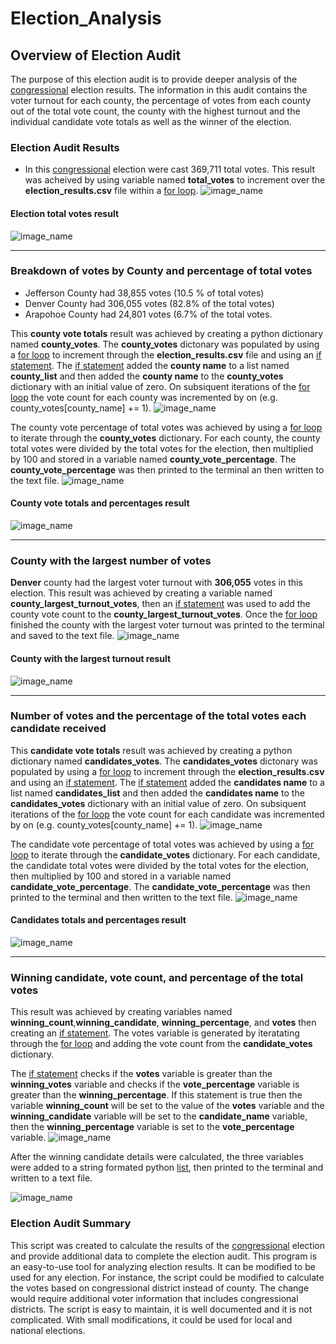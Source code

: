 # Election_Analysis
## Overview of Election Audit
The purpose of this election audit is to provide deeper analysis of the [congressional](https://www.congress.gov/) election results. The information in this audit contains the voter turnout for each county, the percentage of votes from each county out of the total vote count, the county with the highest turnout and the individual candidate vote totals as well as the winner of the election. 




### Election Audit Results

* In this [congressional](https://www.congress.gov/) election were cast 369,711 total votes.
This result was acheived by using variable named **total_votes** to increment over the **election_results.csv** file within a [for loop](https://www.w3schools.com/python/python_for_loops.asp).
![image_name](https://github.com/jh2010/Election_Analysis/blob/master/images/election_total_votes.png)

#### Election total votes result
![image_name](https://github.com/jh2010/Election_Analysis/blob/master/images/total_votes.png)

---

### Breakdown of votes by County and percentage of total votes
  * Jefferson County had 38,855 votes (10.5 % of total votes)
  * Denver County had 306,055 votes (82.8% of the total votes)
  * Arapohoe County had 24,801 votes (6.7% of the total votes.

This **county vote totals** result was achieved by creating a python dictionary named **county_votes**.  The **county_votes** dictonary was populated by using a [for loop](https://www.w3schools.com/python/python_for_loops.asp) to increment through the **election_results.csv** file and using an [if statement](https://docs.python.org/3/tutorial/controlflow.html).  The [if statement](https://docs.python.org/3/tutorial/controlflow.html) added the **county name** to a list named **county_list** and then added the **county name** to the **county_votes** dictionary with an initial value of zero. On subsiquent iterations of the [for loop](https://www.w3schools.com/python/python_for_loops.asp) the vote count for each county was incremented by on (e.g. county_votes[county_name] += 1).
![image_name](https://github.com/jh2010/Election_Analysis/blob/master/images/votes_by_county_totals.png)

The county vote percentage of total votes was achieved by using a [for loop](https://www.w3schools.com/python/python_for_loops.asp) to iterate through the **county_votes** dictionary.  For each county, the county total votes were divided by the total votes for the election, then multiplied by 100 and stored in a variable named **county_vote_percentage**.  The **county_vote_percentage** was then printed to the terminal an then written to the text file.
![image_name](https://github.com/jh2010/Election_Analysis/blob/master/images/votes_by_county_percentage.png)

#### County vote totals and percentages result
![image_name](https://github.com/jh2010/Election_Analysis/blob/master/images/county_votes.png)

---

### County with the largest number of votes
**Denver** county had the largest voter turnout with **306,055** votes in this election.  This result was achieved by creating a variable named **county_largest_turnout_votes**, then an [if statement](https://docs.python.org/3/tutorial/controlflow.html) was used to add the county vote count to the **county_largest_turnout_votes**.  Once the [for loop](https://www.w3schools.com/python/python_for_loops.asp) finished the county with the largest voter turnout was printed to the terminal and saved to the text file.
![image_name](https://github.com/jh2010/Election_Analysis/blob/master/images/county_with_largest_turnout.png)

#### County with the largest turnout result
![image_name](https://github.com/jh2010/Election_Analysis/blob/master/images/largest_turnout_county.png)

---

### Number of votes and the percentage of the total votes each candidate received
This **candidate vote totals** result was achieved by creating a python dictionary named **candidates_votes**.  The **candidates_votes** dictonary was populated by using a [for loop](https://www.w3schools.com/python/python_for_loops.asp) to increment through the **election_results.csv** and using an [if statement](https://docs.python.org/3/tutorial/controlflow.html).  The [if statement](https://docs.python.org/3/tutorial/controlflow.html) added the **candidates name** to a list named **candidates_list** and then added the **candidates name** to the **candidates_votes** dictionary with an initial value of zero. On subsiquent iterations of the [for loop](https://www.w3schools.com/python/python_for_loops.asp) the vote count for each candidate was incremented by on (e.g. county_votes[county_name] += 1).
![image_name](https://github.com/jh2010/Election_Analysis/blob/master/images/votes_by_candidate_totals.png)

The candidate vote percentage of total votes was achieved by using a [for loop](https://www.w3schools.com/python/python_for_loops.asp) to iterate through the **candidate_votes** dictionary.  For each candidate, the candidate total votes were divided by the total votes for the election, then multiplied by 100 and stored in a variable named **candidate_vote_percentage**.  The **candidate_vote_percentage** was then printed to the terminal and then written to the text file.
![image_name](https://github.com/jh2010/Election_Analysis/blob/master/images/votes_by_candidate_percentage.png)

#### Candidates totals and percentages result
![image_name](https://github.com/jh2010/Election_Analysis/blob/master/images/candidate_vote_totals_and_percentages.png)

---

### Winning candidate, vote count, and percentage of the total votes
This result was achieved by creating variables named **winning_count**,**winning_candidate**, **winning_percentage**, and **votes** then creating an [if statement](https://docs.python.org/3/tutorial/controlflow.html).  The votes variable is generated by iteratating through the [for loop](https://www.w3schools.com/python/python_for_loops.asp) and adding the vote count from the **candidate_votes** dictionary.


The [if statement](https://docs.python.org/3/tutorial/controlflow.html) checks if the **votes** variable is greater than the **winning_votes** variable and checks if the **vote_percentage** variable is greater than the **winning_percentage**.  If this statement is true then the variable **winning_count** will be set to the value of the **votes** variable and the **winning_candidate** variable will be set to the **candidate_name** variable, then the **winning_percentage** variable is set to the **vote_percentage** variable.
![image_name](https://github.com/jh2010/Election_Analysis/blob/master/images/winning_candidate.png)

After the winning candidate details were calculated, the three variables were added to a string formated python [list](https://www.w3schools.com/python/python_lists.asp), then printed to the terminal and written to a text file.

![image_name](https://github.com/jh2010/Election_Analysis/blob/master/images/winning_candidate_terminal.png)

### Election Audit Summary
This script was created to calculate the results of the [congressional](https://www.congress.gov/) election and provide additional data to complete the election audit. This program is an easy-to-use tool for analyzing election results.  It can be modified to be used for any election.  For instance, the script could be modified to calculate the votes based on congressional district instead of county.  The change would require additional voter information that includes congressional districts.  The script is easy to maintain, it is well documented and it is not complicated.  With small modifications, it could be used for local and national elections.

